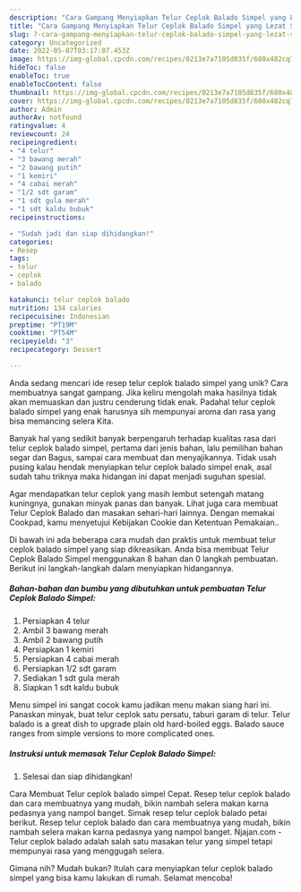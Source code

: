 ```yaml
---
description: "Cara Gampang Menyiapkan Telur Ceplok Balado Simpel yang Lezat Sekali"
title: "Cara Gampang Menyiapkan Telur Ceplok Balado Simpel yang Lezat Sekali"
slug: 7-cara-gampang-menyiapkan-telur-ceplok-balado-simpel-yang-lezat-sekali
category: Uncategorized
date: 2022-05-07T03:17:07.453Z
image: https://img-global.cpcdn.com/recipes/0213e7a7105d835f/680x482cq70/telur-ceplok-balado-simpel-foto-resep-utama.jpg
hideToc: false
enableToc: true
enableTocContent: false
thumbnail: https://img-global.cpcdn.com/recipes/0213e7a7105d835f/680x482cq70/telur-ceplok-balado-simpel-foto-resep-utama.jpg
cover: https://img-global.cpcdn.com/recipes/0213e7a7105d835f/680x482cq70/telur-ceplok-balado-simpel-foto-resep-utama.jpg
author: Admin
authorAv: notfound
ratingvalue: 4
reviewcount: 24
recipeingredient:
- "4 telur"
- "3 bawang merah"
- "2 bawang putih"
- "1 kemiri"
- "4 cabai merah"
- "1/2 sdt garam"
- "1 sdt gula merah"
- "1 sdt kaldu bubuk"
recipeinstructions:

- "Sudah jadi dan siap dihidangkan!"
categories:
- Resep
tags:
- telur
- ceplok
- balado

katakunci: telur ceplok balado 
nutrition: 134 calories
recipecuisine: Indonesian
preptime: "PT19M"
cooktime: "PT54M"
recipeyield: "3"
recipecategory: Dessert

---
```





Anda sedang mencari ide resep telur ceplok balado simpel yang unik? Cara membuatnya sangat gampang. Jika keliru mengolah maka hasilnya tidak akan memuaskan dan justru cenderung tidak enak. Padahal telur ceplok balado simpel yang enak harusnya sih mempunyai aroma dan rasa yang bisa memancing selera Kita.





Banyak hal yang sedikit banyak berpengaruh terhadap kualitas rasa dari telur ceplok balado simpel, pertama dari jenis bahan, lalu pemilihan bahan segar dan Bagus, sampai cara membuat dan menyajikannya. Tidak usah pusing kalau hendak menyiapkan telur ceplok balado simpel enak,      asal sudah tahu triknya maka hidangan ini dapat menjadi suguhan spesial.














Agar mendapatkan telur ceplok yang masih lembut setengah matang kuningnya, gunakan minyak panas dan banyak. Lihat juga cara membuat Telur Ceplok Balado dan masakan sehari-hari lainnya. Dengan memakai Cookpad, kamu menyetujui Kebijakan Cookie dan Ketentuan Pemakaian..






Di bawah ini ada beberapa cara mudah dan praktis untuk membuat telur ceplok balado simpel yang siap dikreasikan. Anda bisa membuat Telur Ceplok Balado Simpel menggunakan 8 bahan dan 0 langkah pembuatan. Berikut ini langkah-langkah dalam menyiapkan hidangannya.

<!--inarticleads1-->

##### Bahan-bahan dan bumbu yang dibutuhkan untuk pembuatan Telur Ceplok Balado Simpel:

1. Persiapkan 4 telur
1. Ambil 3 bawang merah
1. Ambil 2 bawang putih
1. Persiapkan 1 kemiri
1. Persiapkan 4 cabai merah
1. Persiapkan 1/2 sdt garam
1. Sediakan 1 sdt gula merah
1. Siapkan 1 sdt kaldu bubuk


Menu simpel ini sangat cocok kamu jadikan menu makan siang hari ini. Panaskan minyak, buat telur ceplok satu persatu, taburi garam di telur. Telur balado is a great dish to upgrade plain old hard-boiled eggs. Balado sauce ranges from simple versions to more complicated ones. 

<!--inarticleads2-->

##### Instruksi untuk memasak Telur Ceplok Balado Simpel:


1. Selesai dan siap dihidangkan!

Cara Membuat Telur ceplok balado simpel Cepat. Resep telur ceplok balado dan cara membuatnya yang mudah, bikin nambah selera makan karna pedasnya yang nampol banget. Simak resep telur ceplok balado petai berikut. Resep telur ceplok balado dan cara membuatnya yang mudah, bikin nambah selera makan karna pedasnya yang nampol banget. Njajan.com - Telur ceplok balado adalah salah satu masakan telur yang simpel tetapi mempunyai rasa yang menggugah selera. 

Gimana nih? Mudah bukan? Itulah cara menyiapkan telur ceplok balado simpel yang bisa kamu lakukan di rumah. Selamat mencoba!
